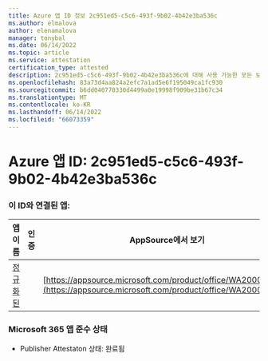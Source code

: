 ```yaml
---
title: Azure 앱 ID 정보 2c951ed5-c5c6-493f-9b02-4b42e3ba536c
ms.author: elmalova
author: elenamalova
manager: tonybal
ms.date: 06/14/2022
ms.topic: article
ms.service: attestation
certification_type: attested
description: 2c951ed5-c5c6-493f-9b02-4b42e3ba536c에 대해 사용 가능한 모든 보안 및 규정 준수 정보입니다.
ms.openlocfilehash: 83a73d4aa824a2efc7a1ad5e6f195049ca1fc930
ms.sourcegitcommit: b6dd040770330d4499a0e19998f909be31b67c34
ms.translationtype: MT
ms.contentlocale: ko-KR
ms.lasthandoff: 06/14/2022
ms.locfileid: "66073359"
---
```

# <a name="azure-app-id-2c951ed5-c5c6-493f-9b02-4b42e3ba536c"></a>Azure 앱 ID: 2c951ed5-c5c6-493f-9b02-4b42e3ba536c


### <a name="apps-associated-with-this-id"></a>이 ID와 연결된 앱:
| **앱 이름** | **인증** | **AppSource에서 보기** |
|--------------|---------------|-----------------------|
| [정규화된](../forward/WA200002720.md) |  | [https://appsource.microsoft.com/product/office/WA200002720](https://appsource.microsoft.com/product/office/WA200002720) |

### <a name="microsoft-365-app-compliance-status"></a>Microsoft 365 앱 준수 상태
- Publisher Attestaton 상태: 완료됨
